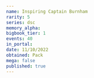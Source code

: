 ```yaml
---
name: Inspiring Captain Burnham
rarity: 5
series: dsc
memory_alpha:
bigbook_tier: 1
events: 40
in_portal:
date: 11/10/2022
obtained: Pack
mega: false
published: true
---
```



